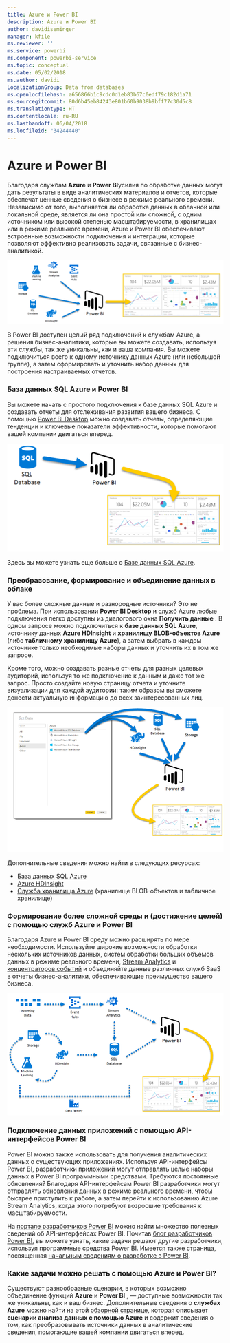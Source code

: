 ```yaml
---
title: Azure и Power BI
description: Azure и Power BI
author: davidiseminger
manager: kfile
ms.reviewer: ''
ms.service: powerbi
ms.component: powerbi-service
ms.topic: conceptual
ms.date: 05/02/2018
ms.author: davidi
LocalizationGroup: Data from databases
ms.openlocfilehash: a656866b1c9cdc0d1eb83b67c0edf79c182d1a71
ms.sourcegitcommit: 80d6b45eb84243e801b60b9038b9bff77c30d5c8
ms.translationtype: HT
ms.contentlocale: ru-RU
ms.lasthandoff: 06/04/2018
ms.locfileid: "34244440"
---
```

# <a name="azure-and-power-bi"></a>Azure и Power BI
Благодаря службам **Azure** и **Power BI**усилия по обработке данных могут дать результаты в виде аналитических материалов и отчетов, которые обеспечат ценные сведения о бизнесе в режиме реального времени. Независимо от того, выполняется ли обработка данных в облачной или локальной среде, является ли она простой или сложной, с одним источником или высокой степенью масштабируемости, в хранилищах или в режиме реального времени, Azure и Power BI обеспечивают встроенные возможности подключения и интеграции, которые позволяют эффективно реализовать задачи, связанные с бизнес-аналитикой.

![](media/service-azure-and-power-bi/azure_1.png)

В Power BI доступен целый ряд подключений к службам Azure, а решения бизнес-аналитики, которые вы можете создавать, используя эти службы, так же уникальны, как и ваша компания. Вы можете подключиться всего к одному источнику данных Azure (или небольшой группе), а затем сформировать и уточнить набор данных для построения настраиваемых отчетов.

### <a name="azure-sql-database-and-power-bi"></a>База данных SQL Azure и Power BI
Вы можете начать с простого подключения к базе данных SQL Azure и создавать отчеты для отслеживания развития вашего бизнеса. С помощью [Power BI Desktop](desktop-getting-started.md) можно создавать отчеты, определяющие тенденции и ключевые показатели эффективности, которые помогают вашей компании двигаться вперед.

![](media/service-azure-and-power-bi/azure_2_sqltopbi.png)

Здесь вы можете узнать еще больше о [Базе данных SQL Azure](http://azure.microsoft.com/services/sql-database/).

### <a name="transform-shape-and-merge-your-cloud-data"></a>Преобразование, формирование и объединение данных в облаке
У вас более сложные данные и разнородные источники? Это не проблема. При использовании **Power BI Desktop** и служб Azure любые подключения легко доступны из диалогового окна **Получить данные** . В одном запросе можно подключиться к **базе данных SQL Azure**, источнику данных **Azure HDInsight** и **хранилищу BLOB-объектов Azure** (либо **табличному хранилищу Azure**), а затем выбрать в каждом источнике только необходимые наборы данных и уточнить их в том же запросе.

Кроме того, можно создавать разные отчеты для разных целевых аудиторий, используя то же подключение к данным и даже тот же запрос. Просто создайте новую страницу отчета и уточните визуализации для каждой аудитории: таким образом вы сможете донести актуальную информацию до всех заинтересованных лиц.

![](media/service-azure-and-power-bi/azure_3_multipletopbi.png)

Дополнительные сведения можно найти в следующих ресурсах:

* [База данных SQL Azure](http://azure.microsoft.com/services/sql-database/)
* [Azure HDInsight](http://azure.microsoft.com/services/hdinsight/)
* [Служба хранилища Azure](http://azure.microsoft.com/services/storage/) (хранилище BLOB-объектов и табличное хранилище)

### <a name="get-complex-and-ahead-using-azure-services-and-power-bi"></a>Формирование более сложной среды и (достижение целей) с помощью служб Azure и Power BI
Благодаря Azure и Power BI среду можно расширять по мере необходимости. Используйте широкие возможности обработки нескольких источников данных, систем обработки больших объемов данных в режиме реального времени, [Stream Analytics](http://azure.microsoft.com/services/stream-analytics/) и [концентраторов событий](http://azure.microsoft.com/services/event-hubs/) и объединяйте данные различных служб SaaS в отчеты бизнес-аналитики, обеспечивающие преимущество вашего бизнеса.

![](media/service-azure-and-power-bi/azure_4_complex.png)

### <a name="connect-your-app-data-using-power-bi-apis"></a>Подключение данных приложений с помощью API-интерфейсов Power BI
Power BI можно также использовать для получения аналитических данных о существующих приложениях. Используя API-интерфейсы Power BI, разработчики приложений могут отправлять целые наборы данных в Power BI программными средствами. Требуются постоянные обновления? Благодаря API-интерфейсам Power BI разработчики могут отправлять обновления данных в режиме реального времени, чтобы быстрее приступить к работе, а затем перейти к использованию Azure Stream Analytics, когда этого потребуют возросшие требования к масштабируемости.

На [портале разработчиков Power BI](http://dev.powerbi.com) можно найти множество полезных сведений об API-интерфейсах Power BI. Почитав [блог разработчиков Power BI](http://blogs.msdn.com/powerbidev), вы можете узнать, какие задачи решают другие разработчики, используя программные средства Power BI. Имеется также страница, посвященная [начальным сведениям о разработке в Power BI](https://msdn.microsoft.com/library/dn889824.aspx).

### <a name="what-could-you-do-with-azure-and-power-bi"></a>Какие задачи можно решать с помощью Azure и Power BI?
Существуют разнообразные сценарии, в которых возможно объединение функций **Azure** и **Power BI** , — доступные возможности так же уникальны, как и ваш бизнес. Дополнительные сведения о **службах Azure** можно найти на этой [обзорной странице](http://go.microsoft.com/fwlink/?LinkId=535031&clcid=0x409), которая описывает **сценарии анализа данных с помощью Azure** и содержит сведения о том, как преобразовывать источники данных в аналитические сведения, помогающие вашей компании двигаться вперед.

